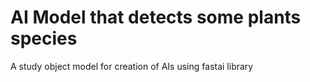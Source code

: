 # AI Model that detects some plants species
A study object model for creation of AIs using fastai library

